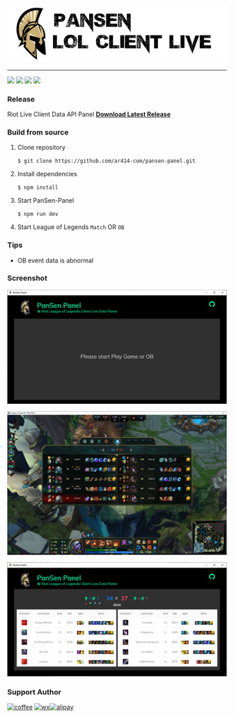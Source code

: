 ![PanSen Panel logo](./assets/title.png?raw=true)

----

![](https://img.shields.io/badge/build-passing-brightgreen)
![](https://img.shields.io/badge/stable-v1.0.0-blue)
[![](https://img.shields.io/badge/downloads-108MB-orange)](https://github.com/ar414-com/pansen-panel/releases/latest)
![](https://img.shields.io/badge/coverage-100%25-green)
### Release
Riot Live Client Data API Panel **[Download Latest Release](https://github.com/ar414-com/pansen-panel/releases/latest)**

### Build from source
1. Clone repository 
    ```
    $ git clone https://github.com/ar414-com/pansen-panel.git
    ```
2. Install dependencies 
    ```
    $ npm install
    ```
3. Start PanSen-Panel   
    ```
    $ npm run dev
    ```
4. Start League of Legends `Match` OR `OB`

### Tips    
* OB event data is abnormal


### Screenshot
![PanSen Panel Wait](./assets/wait.png?row=true)    

![PanSen Panel Client](./assets/client.png?row=true)    

![PanSen Panel Live](./assets/live.png?row=true)


### Support Author
[![coffee](http://cdn.ar414.com/coffee.png)](https://www.buymeacoffee.com/ar414)  [![wx](https://cdn.ar414.com/wecaht-logo.png)](https://cdn.ar414.com/wxpay_coffee.jpg)[![alipay](https://cdn.ar414.com/alipay-logo.png)](https://cdn.ar414.com/alipay_coffee.jpg)
